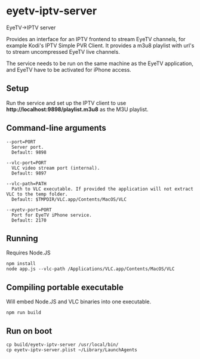 # eyetv-iptv-server
EyeTV->IPTV server

Provides an interface for an IPTV frontend to stream EyeTV channels, for example Kodi's IPTV Simple PVR Client. It provides a m3u8 playlist with url's to stream uncompressed EyeTV live channels.

The service needs to be run on the same machine as the EyeTV application, and EyeTV have to be activated for iPhone access.

## Setup
Run the service and set up the IPTV client to use **http://localhost:9898/playlist.m3u8** as the M3U playlist.

## Command-line arguments
```
--port=PORT
  Server port.
  Default: 9898
  
--vlc-port=PORT
  VLC video stream port (internal).
  Default: 9897
  
--vlc-path=PATH
  Path to VLC executable. If provided the application will not extract VLC to the temp folder.
  Default: $TMPDIR/VLC.app/Contents/MacOS/VLC
  
--eyetv-port=PORT
  Port for EyeTV iPhone service.
  Default: 2170
```

## Running
Requires Node.JS
```
npm install
node app.js --vlc-path /Applications/VLC.app/Contents/MacOS/VLC
```

## Compiling portable executable
Will embed Node.JS and VLC binaries into one executable.
```
npm run build
```
## Run on boot
```
cp build/eyetv-iptv-server /usr/local/bin/
cp eyetv-iptv-server.plist ~/Library/LaunchAgents
```
